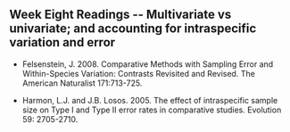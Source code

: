 ## Week Eight Readings -- Multivariate vs univariate; and accounting for intraspecific variation and error 

* Felsenstein, J. 2008. Comparative Methods with Sampling Error and Within-Species Variation: Contrasts Revisited and Revised. The American Naturalist 171:713-725.


* Harmon, L.J. and J.B. Losos. 2005. The effect of intraspecific sample size on Type I and Type II error rates in comparative studies. Evolution 59: 2705-2710.
